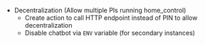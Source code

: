 - Decentralization (Allow multiple PIs running home_control)
  - Create action to call HTTP endpoint instead of PIN to allow decentralization
  - Disable chatbot via `ENV` variable (for secondary instances)
